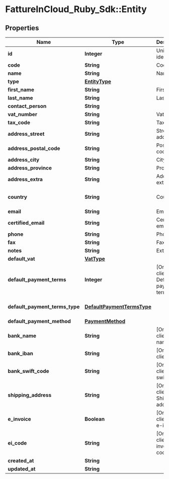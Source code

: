 # FattureInCloud_Ruby_Sdk::Entity

## Properties

| Name | Type | Description | Notes |
| ---- | ---- | ----------- | ----- |
| **id** | **Integer** | Unique identifier | [optional] |
| **code** | **String** | Code. | [optional] |
| **name** | **String** | Name |  |
| **type** | [**EntityType**](EntityType.md) |  | [optional] |
| **first_name** | **String** | First name. | [optional] |
| **last_name** | **String** | Last name. | [optional] |
| **contact_person** | **String** |  | [optional] |
| **vat_number** | **String** | Vat number | [optional] |
| **tax_code** | **String** | Tax code. | [optional] |
| **address_street** | **String** | Street address. | [optional] |
| **address_postal_code** | **String** | Postal code. | [optional] |
| **address_city** | **String** | City. | [optional] |
| **address_province** | **String** | Province. | [optional] |
| **address_extra** | **String** | Address extra info. | [optional] |
| **country** | **String** | Country | [optional][default to &#39;Italia&#39;] |
| **email** | **String** | Email. | [optional] |
| **certified_email** | **String** | Certified email. | [optional] |
| **phone** | **String** | Phone. | [optional] |
| **fax** | **String** | Fax. | [optional] |
| **notes** | **String** | Extra notes. | [optional] |
| **default_vat** | [**VatType**](VatType.md) |  | [optional] |
| **default_payment_terms** | **Integer** | [Only for client] Default payment terms. | [optional] |
| **default_payment_terms_type** | [**DefaultPaymentTermsType**](DefaultPaymentTermsType.md) |  | [optional][default to &#39;standard&#39;] |
| **default_payment_method** | [**PaymentMethod**](PaymentMethod.md) |  | [optional] |
| **bank_name** | **String** | [Only for client] Bank name. | [optional] |
| **bank_iban** | **String** | [Only for client] Iban. | [optional] |
| **bank_swift_code** | **String** | [Only for client] Bank swift code. | [optional] |
| **shipping_address** | **String** | [Only for client] Shipping address. | [optional] |
| **e_invoice** | **Boolean** | [Only for client] Use e-invoices. | [optional][default to false] |
| **ei_code** | **String** | [Only for client] E-invoices code. | [optional] |
| **created_at** | **String** |  | [optional] |
| **updated_at** | **String** |  | [optional] |

